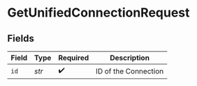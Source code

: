 # GetUnifiedConnectionRequest


## Fields

| Field                | Type                 | Required             | Description          |
| -------------------- | -------------------- | -------------------- | -------------------- |
| `id`                 | *str*                | :heavy_check_mark:   | ID of the Connection |